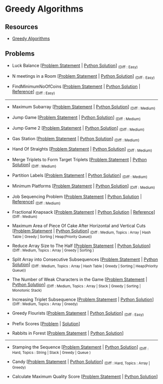 # Greedy Algorithms

## Resources

- [Greedy Algorithms](https://www.programiz.com/dsa/greedy-algorithm)

## Problems

- Luck Balance [[Problem Statement](https://www.hackerrank.com/challenges/luck-balance/problem) | [Python Solution](/CompetitiveProgramming/GreedyAlgorithms/LuckBalance/LuckBalance.py)] <sub> (Diff : Easy) </sub>

- N meetings in a Room [[Problem Statement](https://practice.geeksforgeeks.org/problems/n-meetings-in-one-room-1587115620/1) | [Python Solution](/CompetitiveProgramming/GreedyAlgorithms/NMeetingsInARoom/NMeetingInARoom.py)] <sub> (Diff : Easy) </sub>

- FindMinimumNoOfCoins [[Problem Statement](https://www.codingninjas.com/codestudio/problems/975277) | [Python Solution](/CompetitiveProgramming/GreedyAlgorithms/FindMinimumNoOfCoins/FindMinimumNoOfCoins.py) | [Reference](https://www.geeksforgeeks.org/find-minimum-number-of-coins-that-make-a-change/)] <sub> (Diff : Easy) </sub>

---

- Maximum Subarray [[Problem Statement](https://leetcode.com/problems/maximum-subarray/) | [Python Solution](/CompetitiveProgramming/GreedyAlgorithms/maximumSubarray.py)] <sub> (Diff : Medium) </sub>

- Jump Game [[Problem Statement](https://leetcode.com/problems/jump-game/) | [Python Solution](/CompetitiveProgramming/GreedyAlgorithms/jumpGame.py)] <sub> (Diff : Medium) </sub>

- Jump Game 2 [[Problem Statement](https://leetcode.com/problems/jump-game-ii/) | [Python Solution](/CompetitiveProgramming/GreedyAlgorithms/jumpGame2.py)] <sub> (Diff : Medium) </sub>

- Gas Station [[Problem Statement](https://leetcode.com/problems/gas-station/) | [Python Solution](/CompetitiveProgramming/GreedyAlgorithms/gasStattion.py)] <sub> (Diff : Medium) </sub>

- Hand Of Straights [[Problem Statement](https://leetcode.com/problems/hand-of-straights/) | [Python Solution](/CompetitiveProgramming/GreedyAlgorithms/handOfStraights.py)] <sub> (Diff : Medium) </sub>

- Merge Triplets to Form Target Triplets [[Problem Statement](https://leetcode.com/problems/merge-triplets-to-form-target-triplet/) | [Python Solution](/CompetitiveProgramming/GreedyAlgorithms/mergeTripletsToFormTargetTriplets.py)] <sub> (Diff : Medium) </sub>

- Partition Labels [[Problem Statement](https://leetcode.com/problems/partition-labels/) | [Python Solution](/CompetitiveProgramming/GreedyAlgorithms/partitionLabels.py)] <sub> (Diff : Medium) </sub>

- Minimum Platforms [[Problem Statement](https://practice.geeksforgeeks.org/problems/minimum-platforms-1587115620/1#) | [Python Solution](/CompetitiveProgramming/GreedyAlgorithms/MinimumPlatforms/MinimumPlatforms.py)] <sub> (Diff : Medium) </sub>

- Job Sequencing Problem [[Problem Statement](https://practice.geeksforgeeks.org/problems/job-sequencing-problem-1587115620/1#) | [Python Solution](/CompetitiveProgramming/GreedyAlgorithms/JobSequencingProblem/JobSequencingProblem.py) | [Reference](https://www.geeksforgeeks.org/job-sequencing-problem/)] <sub> (Diff : Medium) </sub>

- Fractional Knapsack [[Problem Statement](https://practice.geeksforgeeks.org/problems/fractional-knapsack-1587115620/1) | [Python Solution](/CompetitiveProgramming/GreedyAlgorithms/FractionalKnapsack/FractionalKnapsack.py) | [Reference](https://www.geeksforgeeks.org/fractional-knapsack-problem/)] <sub> (Diff : Medium) </sub>

- Maximum Area of Piece Of Cake After Horizontal and Vertical Cuts [[Problem Statement](https://leetcode.com/problems/maximum-area-of-a-piece-of-cake-after-horizontal-and-vertical-cuts/) | [Python Solution](/CompetitiveProgramming/GreedyAlgorithms/MaxAreaOfPieceOfCake/MaxAreaOfPieceOfCake.py)] <sub> (Diff : Medium, Topics : Array | Hash Table | Greedy | Sorting | Heap(Priority Queue)) </sub>

- Reduce Array Size to The Half [[Problem Statement](https://leetcode.com/problems/reduce-array-size-to-the-half/) | [Python Solution](/CompetitiveProgramming/GreedyAlgorithms/reduceArraySizeToHalf.py)] <sub> (Diff : Medium, Topics : Array | Greedy | Sorting ) </sub>

- Split Array into Consecutive Subsequences [[Problem Statement](https://leetcode.com/problems/split-array-into-consecutive-subsequences/) | [Python Solution](/CompetitiveProgramming/GreedyAlgorithms/splitArrayIntoConsecutiveSubsequence.py)] <sub> (Diff : Medium, Topics : Array | Hash Table | Greedy | Sorting | Heap(Priority Queue)) </sub>

- The Number of Weak Characters in the Game [[Problem Statement](https://leetcode.com/problems/the-number-of-weak-characters-in-the-game/) | [Python Solution](/CompetitiveProgramming/GreedyAlgorithms/noOfWeekCharactersInAGame.py)] <sub> (Diff : Medium, Topics : Array | Stack | Greedy | Sorting | Monotonic Stack) </sub>

- Increasing Triplet Subsequence [[Problem Statement](https://leetcode.com/problems/increasing-triplet-subsequence/) | [Python Solution](/CompetitiveProgramming/GreedyAlgorithms/increasingTripletSubsequence.py)] <sub> (Diff : Medium, Topics : Array | Greedy) </sub>

- Greedy Flourists [[Problem Statement](https://www.hackerrank.com/challenges/greedy-florist/problem) | [Python Solution](/CompetitiveProgramming/GreedyAlgorithms/GreedyFlorist/GreedyFlorist.py)] <sub> (Diff : Easy) </sub>

- Prefix Scores [[Problem](https://www.hackerrank.com/test/62e9a8ejqa5/questions/94s5krce64a) | [Solution](https://takeitoutamber.medium.com/hackerrank-coding-interview-6-prefix-scores-7a28622b9841)]

- Rabbits in Forest [[Problem Statement](https://leetcode.com/problems/rabbits-in-forest) | [Python Solution](/CompetitiveProgramming/GreedyAlgorithms/noOfRabbits.py)]

---

- Stamping the Sequence [[Problem Statement](https://leetcode.com/problems/stamping-the-sequence/) | [Python Solution](/CompetitiveProgramming/GreedyAlgorithms/stampingTheSequence.py)] <sub> (Diff : Hard, Topics : String | Stack | Greedy | Queue ) </sub>

- Candy [[Problem Statement](https://leetcode.com/problems/candy/) | [Python Solution](/CompetitiveProgramming/GreedyAlgorithms/Candy/Candy.py)] <sub> (Diff : Hard, Topics : Array | Greedy) </sub>

- Calculate Maximum Quality Score [[Problem Statement](https://www.fastprep.io/problems/amazon-calculate-max-quality-score) | [Python Solution](/CompetitiveProgramming/GreedyAlgorithms/calculateMaximumQualityScore.py)]

